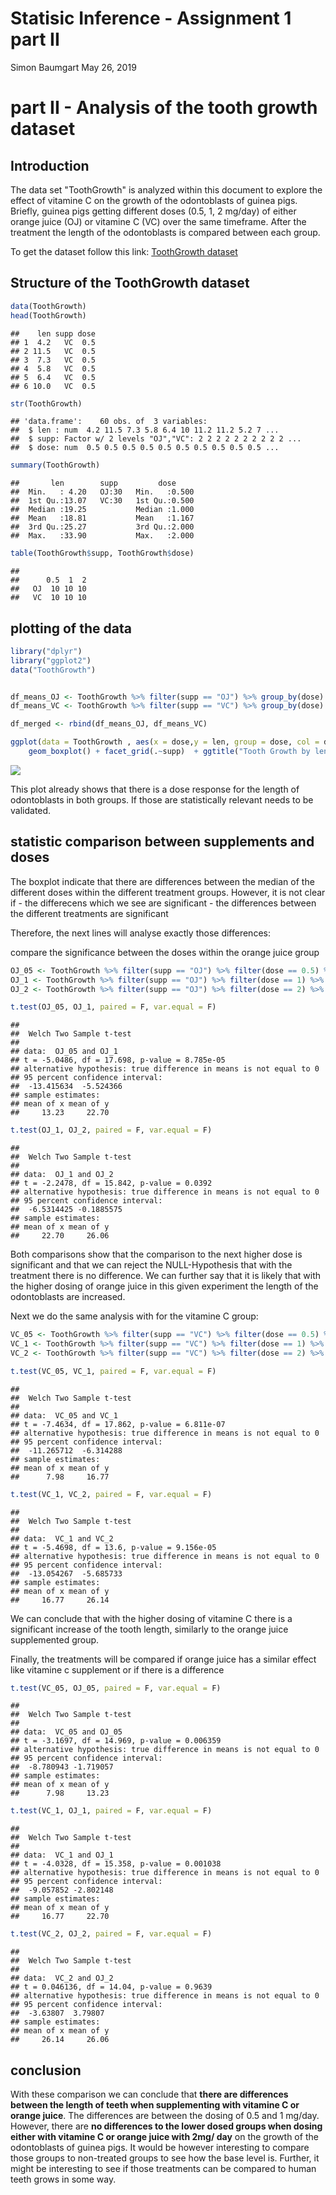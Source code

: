 Statisic Inference - Assignment 1 part II
================
Simon Baumgart
May 26, 2019

part II - Analysis of the tooth growth dataset
============================================

Introduction
------------

The data set "ToothGrowth" is analyzed within this document to explore the effect of vitamine C on the growth of the odontoblasts of guinea pigs. Briefly, guinea pigs getting different doses (0.5, 1, 2 mg/day) of either orange juice (OJ) or vitamine C (VC) over the same timeframe. After the treatment the length of the odontoblasts is compared between each group. 

To get the dataset follow this link:
[ToothGrowth dataset](https://stat.ethz.ch/R-manual/R-devel/library/datasets/html/ToothGrowth.html)



Structure of the ToothGrowth dataset
--------------------------

``` r
data(ToothGrowth)
head(ToothGrowth)
```

    ##    len supp dose
    ## 1  4.2   VC  0.5
    ## 2 11.5   VC  0.5
    ## 3  7.3   VC  0.5
    ## 4  5.8   VC  0.5
    ## 5  6.4   VC  0.5
    ## 6 10.0   VC  0.5

``` r
str(ToothGrowth)
```

    ## 'data.frame':    60 obs. of  3 variables:
    ##  $ len : num  4.2 11.5 7.3 5.8 6.4 10 11.2 11.2 5.2 7 ...
    ##  $ supp: Factor w/ 2 levels "OJ","VC": 2 2 2 2 2 2 2 2 2 2 ...
    ##  $ dose: num  0.5 0.5 0.5 0.5 0.5 0.5 0.5 0.5 0.5 0.5 ...

``` r
summary(ToothGrowth)
```

    ##       len        supp         dose      
    ##  Min.   : 4.20   OJ:30   Min.   :0.500  
    ##  1st Qu.:13.07   VC:30   1st Qu.:0.500  
    ##  Median :19.25           Median :1.000  
    ##  Mean   :18.81           Mean   :1.167  
    ##  3rd Qu.:25.27           3rd Qu.:2.000  
    ##  Max.   :33.90           Max.   :2.000

``` r
table(ToothGrowth$supp, ToothGrowth$dose)
```

    ##     
    ##      0.5  1  2
    ##   OJ  10 10 10
    ##   VC  10 10 10

plotting of the data
--------------------

``` r
library("dplyr")
library("ggplot2")
data("ToothGrowth")


df_means_OJ <- ToothGrowth %>% filter(supp == "OJ") %>% group_by(dose) %>% summarise(value=mean(len)) %>% mutate(supp = "OJ")
df_means_VC <- ToothGrowth %>% filter(supp == "VC") %>% group_by(dose) %>% summarise(value=mean(len)) %>% mutate(supp ="VC")

df_merged <- rbind(df_means_OJ, df_means_VC)

ggplot(data = ToothGrowth , aes(x = dose,y = len, group = dose, col = dose)) + 
    geom_boxplot() + facet_grid(.~supp)  + ggtitle("Tooth Growth by length, supplement and dose") +  xlab("Dose (mg/day)") + ylab("Length")
```

![](Assignment1Part2_files/figure-markdown_github/unnamed-chunk-3-1.png)

This plot already shows that there is a dose response for the length of odontoblasts in both groups. If those are statistically relevant needs to be validated.

statistic comparison between supplements and doses
--------------------------------------------------

The boxplot indicate that there are differences between the median of the different doses within the different treatment groups. However, it is not clear if - the differecens which we see are significant - the differences between the different treatments are significant

Therefore, the next lines will analyse exactly those differences:

compare the significance between the doses within the orange juice group

``` r
OJ_05 <- ToothGrowth %>% filter(supp == "OJ") %>% filter(dose == 0.5) %>% select(len)
OJ_1 <- ToothGrowth %>% filter(supp == "OJ") %>% filter(dose == 1) %>% select(len)
OJ_2 <- ToothGrowth %>% filter(supp == "OJ") %>% filter(dose == 2) %>% select(len)
```

``` r
t.test(OJ_05, OJ_1, paired = F, var.equal = F)
```

    ## 
    ##  Welch Two Sample t-test
    ## 
    ## data:  OJ_05 and OJ_1
    ## t = -5.0486, df = 17.698, p-value = 8.785e-05
    ## alternative hypothesis: true difference in means is not equal to 0
    ## 95 percent confidence interval:
    ##  -13.415634  -5.524366
    ## sample estimates:
    ## mean of x mean of y 
    ##     13.23     22.70

``` r
t.test(OJ_1, OJ_2, paired = F, var.equal = F)
```

    ## 
    ##  Welch Two Sample t-test
    ## 
    ## data:  OJ_1 and OJ_2
    ## t = -2.2478, df = 15.842, p-value = 0.0392
    ## alternative hypothesis: true difference in means is not equal to 0
    ## 95 percent confidence interval:
    ##  -6.5314425 -0.1885575
    ## sample estimates:
    ## mean of x mean of y 
    ##     22.70     26.06

Both comparisons show that the comparison to the next higher dose is significant and that we can reject the NULL-Hypothesis that with the treatment there is no difference. We can further say that it is likely that with the higher dosing of orange juice in this given experiment the length of the odontoblasts are increased.

Next we do the same analysis with for the vitamine C group:

``` r
VC_05 <- ToothGrowth %>% filter(supp == "VC") %>% filter(dose == 0.5) %>% select(len)
VC_1 <- ToothGrowth %>% filter(supp == "VC") %>% filter(dose == 1) %>% select(len)
VC_2 <- ToothGrowth %>% filter(supp == "VC") %>% filter(dose == 2) %>% select(len)
```

``` r
t.test(VC_05, VC_1, paired = F, var.equal = F)
```

    ## 
    ##  Welch Two Sample t-test
    ## 
    ## data:  VC_05 and VC_1
    ## t = -7.4634, df = 17.862, p-value = 6.811e-07
    ## alternative hypothesis: true difference in means is not equal to 0
    ## 95 percent confidence interval:
    ##  -11.265712  -6.314288
    ## sample estimates:
    ## mean of x mean of y 
    ##      7.98     16.77

``` r
t.test(VC_1, VC_2, paired = F, var.equal = F)
```

    ## 
    ##  Welch Two Sample t-test
    ## 
    ## data:  VC_1 and VC_2
    ## t = -5.4698, df = 13.6, p-value = 9.156e-05
    ## alternative hypothesis: true difference in means is not equal to 0
    ## 95 percent confidence interval:
    ##  -13.054267  -5.685733
    ## sample estimates:
    ## mean of x mean of y 
    ##     16.77     26.14

We can conclude that with the higher dosing of vitamine C there is a significant increase of the tooth length, similarly to the orange juice supplemented group.

Finally, the treatments will be compared if orange juice has a similar effect like vitamine c supplement or if there is a difference

``` r
t.test(VC_05, OJ_05, paired = F, var.equal = F)
```

    ## 
    ##  Welch Two Sample t-test
    ## 
    ## data:  VC_05 and OJ_05
    ## t = -3.1697, df = 14.969, p-value = 0.006359
    ## alternative hypothesis: true difference in means is not equal to 0
    ## 95 percent confidence interval:
    ##  -8.780943 -1.719057
    ## sample estimates:
    ## mean of x mean of y 
    ##      7.98     13.23

``` r
t.test(VC_1, OJ_1, paired = F, var.equal = F)
```

    ## 
    ##  Welch Two Sample t-test
    ## 
    ## data:  VC_1 and OJ_1
    ## t = -4.0328, df = 15.358, p-value = 0.001038
    ## alternative hypothesis: true difference in means is not equal to 0
    ## 95 percent confidence interval:
    ##  -9.057852 -2.802148
    ## sample estimates:
    ## mean of x mean of y 
    ##     16.77     22.70

``` r
t.test(VC_2, OJ_2, paired = F, var.equal = F)
```

    ## 
    ##  Welch Two Sample t-test
    ## 
    ## data:  VC_2 and OJ_2
    ## t = 0.046136, df = 14.04, p-value = 0.9639
    ## alternative hypothesis: true difference in means is not equal to 0
    ## 95 percent confidence interval:
    ##  -3.63807  3.79807
    ## sample estimates:
    ## mean of x mean of y 
    ##     26.14     26.06

conclusion
----------

With these comparison we can conclude that **there are differences between the length of teeth when supplementing with vitamine C or orange juice**. The differences are between the dosing of 0.5 and 1 mg/day. However, there are **no differences to the lower dosed groups when dosing either with vitamine C or orange juice with 2mg/ day** on the growth of the odontoblasts of guinea pigs. It would be however interesting to compare those groups to non-treated groups to see how the base level is. Further, it might be interesting to see if those treatments can be compared to human teeth grows in some way.
